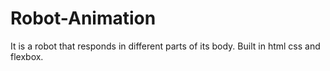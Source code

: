 # Robot-Animation
It is a robot that responds in different parts of its body. Built in html css and flexbox.
